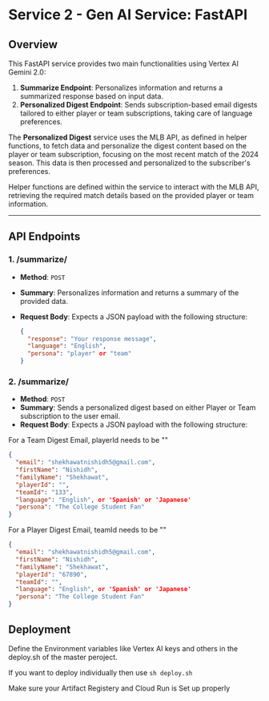 # Service 2 - Gen AI Service: FastAPI 
## Overview

This FastAPI service provides two main functionalities using Vertex AI Gemini 2.0:

1. **Summarize Endpoint**: Personalizes information and returns a summarized response based on input data.
2. **Personalized Digest Endpoint**: Sends subscription-based email digests tailored to either player or team subscriptions, taking care of language preferences.

The **Personalized Digest** service uses the MLB API, as defined in helper functions, to fetch data and personalize the digest content based on the player or team subscription, focusing on the most recent match of the 2024 season.
This data is then processed and personalized to the subscriber's preferences.

Helper functions are defined within the service to interact with the MLB API, retrieving the required match details based on the provided player or team information.

---

## API Endpoints

### 1. **/summarize/**

- **Method**: `POST`
- **Summary**: Personalizes information and returns a summary of the provided data.
- **Request Body**: Expects a JSON payload with the following structure:
  
  ```json
  {
    "response": "Your response message",
    "language": "English",
    "persona": "player" or "team"
  }
  ```

### 2. **/summarize/**

- **Method**: `POST`
- **Summary**: Sends a personalized digest based on either Player or Team subscription to the user email.
- **Request Body**: Expects a JSON payload with the following structure:

For a Team Digest Email, playerId needs to be ""
```json
{
  "email": "shekhawatnishidh5@gmail.com",
  "firstName": "Nishidh",
  "familyName": "Shekhawat",
  "playerId": "",
  "teamId": "133",
  "language": "English", or 'Spanish' or 'Japanese'
  "persona": "The College Student Fan"
}
```

For a Player Digest Email, teamId needs to be ""
```json
{
  "email": "shekhawatnishidh5@gmail.com",
  "firstName": "Nishidh",
  "familyName": "Shekhawat",
  "playerId": "67890",
  "teamId": "",
  "language": "English", or 'Spanish' or 'Japanese'
  "persona": "The College Student Fan"
}
```



## Deployment 

Define the Environment variables like Vertex AI keys and others in the deploy.sh of the master peroject.

If you want to deploy individually then use  ```sh deploy.sh```

Make sure your Artifact Registery and Cloud Run is Set up properly

